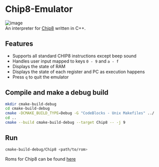 # Chip8-Emulator
![image](https://user-images.githubusercontent.com/56169176/201547967-84cc3941-e0c3-4e73-8e1d-2842d7871cd4.png) <br/>
An interpreter for [Chip8](http://devernay.free.fr/hacks/chip8/C8TECH10.HTM#Fx29) written in C++. <br/>

## Features
- Supports all standard CHIP8 instructions except beep sound
- Handles user input mapped to keys `0 - 9` and `a - f`
- Displays the state of RAM
- Displays the state of each register and PC as execution happens
- Press `q` to quit the emulator


## Compile and make a debug build
```bash
mkdir cmake-build-debug
cd cmake-build-debug
cmake -DCMAKE_BUILD_TYPE=Debug -G "CodeBlocks - Unix Makefiles" ../
cd ..
cmake --build cmake-build-debug --target Chip8 -- -j 9
```

## Run
```bash
cmake-build-debug/Chip8 <path/to/rom>
```
Roms for Chip8 can be found [here](https://github.com/kripod/chip8-roms)

